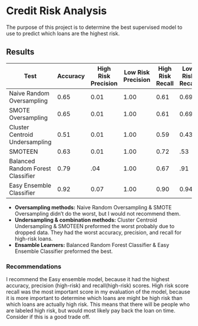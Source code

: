 # Credit Risk Analysis
The purpose of this project is to determine the best supervised model to use to predict which loans are the highest risk.

## Results

| Test | Accuracy | High Risk Precision | Low Risk Precision | High Risk Recall | Low Risk Recall | High Risk F1 | Low Risk F1 |
|---|----|---|---|---|---|---|---|
| Naive Random Oversampling | 0.65 |  0.01 | 1.00 |  0.61 | 0.69 |  0.02 | 0.82 |
| SMOTE Oversampling | 0.65 | 0.01 | 1.00 | 0.61 | 0.69 | 0.02 | 0.82 |
| Cluster Centroid Undersampling | 0.51 |  0.01 | 1.00 | 0.59 | 0.43 | 0.01 | 0.60 |
| SMOTEEN | 0.63 | 0.01 | 1.00 | 0.72 | .53 | 0.02 | 0.69 |
| Balanced Random Forest Classifier | 0.79 | .04 | 1.00 | 0.67| .91 | 0.07 | 0.95 |
| Easy Ensemble Classifier| 0.92 | 0.07 | 1.00 | 0.90 | 0.94 | .14 | 0.97 |

- **Oversampling methods:** Naive Random Oversampling & SMOTE Oversampling didn’t do the worst, but I would not recommend them.
- **Undersampling & combination methods:** Cluster Centroid Undersampling & SMOTEEN preformed the worst probably due to dropped data. They had the worst accuracy, precision, and recall for high-risk loans.
- **Ensamble Learners:** Balanced Random Forest Classifier & Easy Ensemble Classifier preformed the best.

### Recommendations
I recommend the Easy ensemble model, because it had the highest accuracy, precision (high-risk) and recall(high-risk) scores. High risk score recall was the most important score in my evaluation of the model, because it is more important to determine which loans are might be high risk than which loans are actually high risk. This means that there will be people who are labeled high risk, but would most likely pay back the loan on time. Consider if this is a good trade off. 
